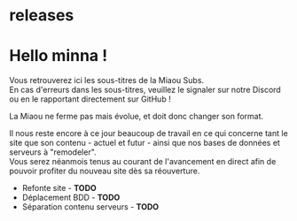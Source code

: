 # releases
<h1>Hello minna !</h1>
<p>Vous retrouverez ici les sous-titres de la Miaou Subs.<br>En cas d'erreurs dans les sous-titres, veuillez le signaler sur notre Discord ou en le rapportant directement sur GitHub !</p>
<p>La Miaou ne ferme pas mais évolue, et doit donc changer son format.</p>
<p>Il nous reste encore à ce jour beaucoup de travail en ce qui concerne tant le site que son contenu - actuel et futur - ainsi que nos bases de données et serveurs à "remodeler".<br>Vous serez néanmois tenus au courant de l'avancement en direct afin de pouvoir profiter du nouveau site dès sa réouverture.</p>
<ul>
  <li>Refonte site - <b>TODO</b></li>
  <li>Déplacement BDD - <b>TODO</b></li>
  <li>Séparation contenu serveurs - <b>TODO</b></li>
</ul>
